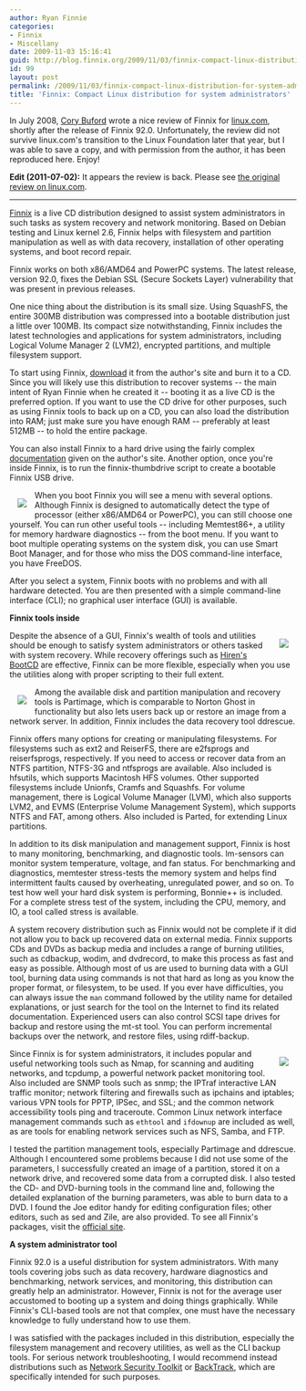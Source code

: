```yaml
---
author: Ryan Finnie
categories:
- Finnix
- Miscellany
date: 2009-11-03 15:16:41
guid: http://blog.finnix.org/2009/11/03/finnix-compact-linux-distribution-for-system-administrators/
id: 99
layout: post
permalink: /2009/11/03/finnix-compact-linux-distribution-for-system-administrators/
title: 'Finnix: Compact Linux distribution for system administrators'
---
```

In July 2008, [Cory Buford](http://www.gwmo.com/) wrote a nice review of Finnix for [linux.com](http://www.linux.com/), shortly after the release of Finnix 92.0. Unfortunately, the review did not survive linux.com's transition to the Linux Foundation later that year, but I was able to save a copy, and with permission from the author, it has been reproduced here. Enjoy!

**Edit (2011-07-02):** It appears the review is back. Please see [the original review on linux.com](http://www.linux.com/archive/feature/146168).

* * *

[Finnix](http://www.finnix.org/) is a live CD distribution designed to assist system administrators in such tasks as system recovery and network monitoring. Based on Debian testing and Linux kernel 2.6, Finnix helps with filesystem and partition manipulation as well as with data recovery, installation of other operating systems, and boot record repair.

Finnix works on both x86/AMD64 and PowerPC systems. The latest release, version 92.0, fixes the Debian SSL (Secure Sockets Layer) vulnerability that was present in previous releases.

One nice thing about the distribution is its small size. Using SquashFS, the entire 300MB distribution was compressed into a bootable distribution just a little over 100MB. Its compact size notwithstanding, Finnix includes the latest technologies and applications for system administrators, including Logical Volume Manager 2 (LVM2), encrypted partitions, and multiple filesystem support.

To start using Finnix, [download](http://www.finnix.org/Download) it from the author's site and burn it to a CD. Since you will likely use this distribution to recover systems -- the main intent of Ryan Finnie when he created it -- booting it as a live CD is the preferred option. If you want to use the CD drive for other purposes, such as using Finnix tools to back up on a CD, you can also load the distribution into RAM; just make sure you have enough RAM -- preferably at least 512MB -- to hold the entire package.

You can also install Finnix to a hard drive using the fairly complex [documentation](http://www.finnix.org/Finnix_Hard_Drive_Installation) given on the author's site. Another option, once you're inside Finnix, is to run the finnix-thumbdrive script to create a bootable Finnix USB drive.

[<img src="/blog-media/2009/11/finnix-cbuford-1-300x225.png" style="float: left; margin: 1em;" />](/blog-media/2009/11/finnix-cbuford-1.png)When you boot Finnix you will see a menu with several options. Although Finnix is designed to automatically detect the type of processor (either x86/AMD64 or PowerPC), you can still choose one yourself. You can run other useful tools -- including Memtest86+, a utility for memory hardware diagnostics -- from the boot menu. If you want to boot multiple operating systems on the system disk, you can use Smart Boot Manager, and for those who miss the DOS command-line interface, you have FreeDOS.

After you select a system, Finnix boots with no problems and with all hardware detected. You are then presented with a simple command-line interface (CLI); no graphical user interface (GUI) is available.

**Finnix tools inside**

[<img src="/blog-media/2009/11/finnix-cbuford-2-300x77.png" style="float: right; margin: 1em;" />](/blog-media/2009/11/finnix-cbuford-2.png)Despite the absence of a GUI, Finnix's wealth of tools and utilities should be enough to satisfy system administrators or others tasked with system recovery. While recovery offerings such as [Hiren's BootCD](http://www.hiren.info/pages/bootcd) are effective, Finnix can be more flexible, especially when you use the utilities along with proper scripting to their full extent.

[<img src="/blog-media/2009/11/finnix-cbuford-3-300x191.png" style="float: left; margin: 1em;" />](/blog-media/2009/11/finnix-cbuford-3.png)Among the available disk and partition manipulation and recovery tools is Partimage, which is comparable to Norton Ghost in functionality but also lets users back up or restore an image from a network server. In addition, Finnix includes the data recovery tool ddrescue.

Finnix offers many options for creating or manipulating filesystems. For filesystems such as ext2 and ReiserFS, there are e2fsprogs and reiserfsprogs, respectively. If you need to access or recover data from an NTFS partition, NTFS-3G and ntfsprogs are available. Also included is hfsutils, which supports Macintosh HFS volumes. Other supported filesystems include Unionfs, Cramfs and Squashfs. For volume management, there is Logical Volume Manager (LVM), which also supports LVM2, and EVMS (Enterprise Volume Management System), which supports NTFS and FAT, among others. Also included is Parted, for extending Linux partitions.

In addition to its disk manipulation and management support, Finnix is host to many monitoring, benchmarking, and diagnostic tools. lm-sensors can monitor system temperature, voltage, and fan status. For benchmarking and diagnostics, memtester stress-tests the memory system and helps find intermittent faults caused by overheating, unregulated power, and so on. To test how well your hard disk system is performing, Bonnie++ is included. For a complete stress test of the system, including the CPU, memory, and IO, a tool called stress is available.

A system recovery distribution such as Finnix would not be complete if it did not allow you to back up recovered data on external media. Finnix supports CDs and DVDs as backup media and includes a range of burning utilities, such as cdbackup, wodim, and dvdrecord, to make this process as fast and easy as possible. Although most of us are used to burning data with a GUI tool, burning data using commands is not that hard as long as you know the proper format, or filesystem, to be used. If you ever have difficulties, you can always issue the `man` command followed by the utility name for detailed explanations, or just search for the tool on the Internet to find its related documentation. Experienced users can also control SCSI tape drives for backup and restore using the mt-st tool. You can perform incremental backups over the network, and restore files, using rdiff-backup.

[<img src="/blog-media/2009/11/finnix-cbuford-4-300x180.png" style="float: right; margin: 1em;" />](/blog-media/2009/11/finnix-cbuford-4.png)Since Finnix is for system administrators, it includes popular and useful networking tools such as Nmap, for scanning and auditing networks, and tcpdump, a powerful network packet monitoring tool. Also included are SNMP tools such as snmp; the IPTraf interactive LAN traffic monitor; network filtering and firewalls such as ipchains and iptables; various VPN tools for PPTP, IPSec, and SSL; and the common network accessibility tools ping and traceroute. Common Linux network interface management commands such as `ethtool` and `ifdownup` are included as well, as are tools for enabling network services such as NFS, Samba, and FTP.

I tested the partition management tools, especially Partimage and ddrescue. Although I encountered some problems because I did not use some of the parameters, I successfully created an image of a partition, stored it on a network drive, and recovered some data from a corrupted disk. I also tested the CD- and DVD-burning tools in the command line and, following the detailed explanation of the burning parameters, was able to burn data to a DVD. I found the Joe editor handy for editing configuration files; other editors, such as sed and Zile, are also provided. To see all Finnix's packages, visit the [official site](http://www.finnix.org/Finnix_92.0_packages).

**A system administrator tool**

Finnix 92.0 is a useful distribution for system administrators. With many tools covering jobs such as data recovery, hardware diagnostics and benchmarking, network services, and monitoring, this distribution can greatly help an administrator. However, Finnix is not for the average user accustomed to booting up a system and doing things graphically. While Finnix's CLI-based tools are not that complex, one must have the necessary knowledge to fully understand how to use them.

I was satisfied with the packages included in this distribution, especially the filesystem management and recovery utilities, as well as the CLI backup tools. For serious network troubleshooting, I would recommend instead distributions such as [Network Security Toolkit](http://www.linux.com/feature/141943) or [BackTrack](http://www.linux.com/feature/138325), which are specifically intended for such purposes.
